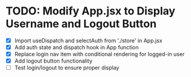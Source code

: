 # TODO: Modify App.jsx to Display Username and Logout Button

- [x] Import useDispatch and selectAuth from './store' in App.jsx
- [x] Add auth state and dispatch hook in App function
- [x] Replace login nav item with conditional rendering for logged-in user
- [x] Add logout button functionality
- [ ] Test login/logout to ensure proper display
